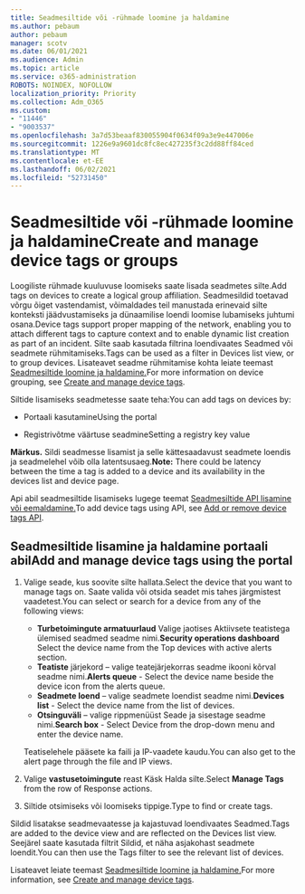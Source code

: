 ```yaml
---
title: Seadmesiltide või -rühmade loomine ja haldamine
ms.author: pebaum
author: pebaum
manager: scotv
ms.date: 06/01/2021
ms.audience: Admin
ms.topic: article
ms.service: o365-administration
ROBOTS: NOINDEX, NOFOLLOW
localization_priority: Priority
ms.collection: Adm_O365
ms.custom:
- "11446"
- "9003537"
ms.openlocfilehash: 3a7d53beaaf830055904f0634f09a3e9e447006e
ms.sourcegitcommit: 1226e9a9601dc8fc8ec427235f3c2dd88ff84ced
ms.translationtype: MT
ms.contentlocale: et-EE
ms.lasthandoff: 06/02/2021
ms.locfileid: "52731450"
---
```

# <a name="create-and-manage-device-tags-or-groups"></a><span data-ttu-id="4a5c5-102">Seadmesiltide või -rühmade loomine ja haldamine</span><span class="sxs-lookup"><span data-stu-id="4a5c5-102">Create and manage device tags or groups</span></span>

<span data-ttu-id="4a5c5-103">Loogiliste rühmade kuuluvuse loomiseks saate lisada seadmetes silte.</span><span class="sxs-lookup"><span data-stu-id="4a5c5-103">Add tags on devices to create a logical group affiliation.</span></span> <span data-ttu-id="4a5c5-104">Seadmesildid toetavad võrgu õiget vastendamist, võimaldades teil manustada erinevaid silte konteksti jäädvustamiseks ja dünaamilise loendi loomise lubamiseks juhtumi osana.</span><span class="sxs-lookup"><span data-stu-id="4a5c5-104">Device tags support proper mapping of the network, enabling you to attach different tags to capture context and to enable dynamic list creation as part of an incident.</span></span> <span data-ttu-id="4a5c5-105">Silte saab kasutada filtrina loendivaates Seadmed või seadmete rühmitamiseks.</span><span class="sxs-lookup"><span data-stu-id="4a5c5-105">Tags can be used as a filter in Devices list view, or to group devices.</span></span> <span data-ttu-id="4a5c5-106">Lisateavet seadme rühmitamise kohta leiate teemast [Seadmesiltide loomine ja haldamine.](/microsoft-365/security/defender-endpoint/machine-tags)</span><span class="sxs-lookup"><span data-stu-id="4a5c5-106">For more information on device grouping, see [Create and manage device tags](/microsoft-365/security/defender-endpoint/machine-tags).</span></span>

<span data-ttu-id="4a5c5-107">Siltide lisamiseks seadmetesse saate teha:</span><span class="sxs-lookup"><span data-stu-id="4a5c5-107">You can add tags on devices by:</span></span>

- <span data-ttu-id="4a5c5-108">Portaali kasutamine</span><span class="sxs-lookup"><span data-stu-id="4a5c5-108">Using the portal</span></span>

- <span data-ttu-id="4a5c5-109">Registrivõtme väärtuse seadmine</span><span class="sxs-lookup"><span data-stu-id="4a5c5-109">Setting a registry key value</span></span>
 
<span data-ttu-id="4a5c5-110">**Märkus.** Sildi seadmesse lisamist ja selle kättesaadavust seadmete loendis ja seadmelehel võib olla latentsusaeg.</span><span class="sxs-lookup"><span data-stu-id="4a5c5-110">**Note:** There could be latency between the time a tag is added to a device and its availability in the devices list and device page.</span></span>

<span data-ttu-id="4a5c5-111">Api abil seadmesiltide lisamiseks lugege teemat [Seadmesiltide API lisamine või eemaldamine.](/microsoft-365/security/defender-endpoint/add-or-remove-machine-tags)</span><span class="sxs-lookup"><span data-stu-id="4a5c5-111">To add device tags using API, see [Add or remove device tags API](/microsoft-365/security/defender-endpoint/add-or-remove-machine-tags).</span></span>

## <a name="add-and-manage-device-tags-using-the-portal"></a><span data-ttu-id="4a5c5-112">Seadmesiltide lisamine ja haldamine portaali abil</span><span class="sxs-lookup"><span data-stu-id="4a5c5-112">Add and manage device tags using the portal</span></span>

1. <span data-ttu-id="4a5c5-113">Valige seade, kus soovite silte hallata.</span><span class="sxs-lookup"><span data-stu-id="4a5c5-113">Select the device that you want to manage tags on.</span></span> <span data-ttu-id="4a5c5-114">Saate valida või otsida seadet mis tahes järgmistest vaadetest.</span><span class="sxs-lookup"><span data-stu-id="4a5c5-114">You can select or search for a device from any of the following views:</span></span>

    - <span data-ttu-id="4a5c5-115">**Turbetoimingute armatuurlaud** Valige jaotises Aktiivsete teatistega ülemised seadmed seadme nimi.</span><span class="sxs-lookup"><span data-stu-id="4a5c5-115">**Security operations dashboard** Select the device name from the Top devices with active alerts section.</span></span>
    - <span data-ttu-id="4a5c5-116">**Teatiste** järjekord – valige teatejärjekorras seadme ikooni kõrval seadme nimi.</span><span class="sxs-lookup"><span data-stu-id="4a5c5-116">**Alerts queue** - Select the device name beside the device icon from the alerts queue.</span></span>
    - <span data-ttu-id="4a5c5-117">**Seadmete loend** – valige seadmete loendist seadme nimi.</span><span class="sxs-lookup"><span data-stu-id="4a5c5-117">**Devices list** - Select the device name from the list of devices.</span></span>
    - <span data-ttu-id="4a5c5-118">**Otsinguväli** – valige rippmenüüst Seade ja sisestage seadme nimi.</span><span class="sxs-lookup"><span data-stu-id="4a5c5-118">**Search box** - Select Device from the drop-down menu and enter the device name.</span></span>

    <span data-ttu-id="4a5c5-119">Teatiselehele pääsete ka faili ja IP-vaadete kaudu.</span><span class="sxs-lookup"><span data-stu-id="4a5c5-119">You can also get to the alert page through the file and IP views.</span></span>

1. <span data-ttu-id="4a5c5-120">Valige **vastusetoimingute** reast Käsk Halda silte.</span><span class="sxs-lookup"><span data-stu-id="4a5c5-120">Select **Manage Tags** from the row of Response actions.</span></span>

1. <span data-ttu-id="4a5c5-121">Siltide otsimiseks või loomiseks tippige.</span><span class="sxs-lookup"><span data-stu-id="4a5c5-121">Type to find or create tags.</span></span>

<span data-ttu-id="4a5c5-122">Sildid lisatakse seadmevaatesse ja kajastuvad loendivaates Seadmed.</span><span class="sxs-lookup"><span data-stu-id="4a5c5-122">Tags are added to the device view and are reflected on the Devices list view.</span></span> <span data-ttu-id="4a5c5-123">Seejärel saate kasutada filtrit Sildid, et näha asjakohast seadmete loendit.</span><span class="sxs-lookup"><span data-stu-id="4a5c5-123">You can then use the Tags filter to see the relevant list of devices.</span></span>

<span data-ttu-id="4a5c5-124">Lisateavet leiate teemast [Seadmesiltide loomine ja haldamine.](/microsoft-365/security/defender-endpoint/machine-tags)</span><span class="sxs-lookup"><span data-stu-id="4a5c5-124">For more information, see [Create and manage device tags](/microsoft-365/security/defender-endpoint/machine-tags).</span></span>